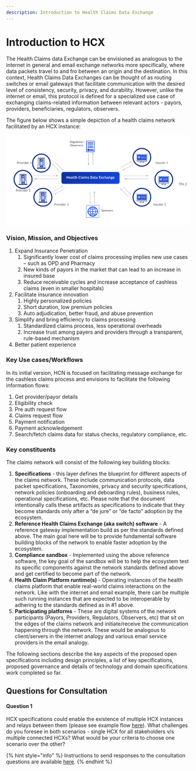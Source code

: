 ```yaml
---
description: Introduction to Health Claims Data Exchange
---
```


# Introduction to HCX

The Health Claims data Exchange can be envisioned as analogous to the internet in general and email exchange networks more specifically, where data packets travel to and fro between an origin and the destination. In this context, Health Claims Data Exchanges can be thought of as routing switches or email gateways that facilitate communication with the desired level of consistency, security, privacy, and durability. However, unlike the internet or email, this protocol is defined for a specialized use case of exchanging claims-related information between relevant actors - payors, providers, beneficiaries, regulators, observers.

The figure below shows a simple depiction of a health claims network facilitated by an HCX instance:

![](<.gitbook/assets/HCX Diagram-2.png>)

### Vision, Mission, and Objectives

1. Expand Insurance Penetration
   1. Significantly lower cost of claims processing implies new use cases – such as OPD and Pharmacy
   2. New kinds of payors in the market that can lead to an increase in insured base
   3. Reduce receivable cycles and increase acceptance of cashless claims (even in smaller hospitals)
2. Facilitate insurance innovation
   1. Highly personalized policies
   2. Short duration, low premium policies
   3. Auto adjudication, better fraud, and abuse prevention
3. Simplify and bring efficiency to claims processing
   1. Standardized claims process, less operational overheads
   2. Increase trust among payers and providers through a transparent, rule-based mechanism
4. Better patient experience

### Key Use cases/Workflows

In its initial version, HCN is focused on facilitating message exchange for the cashless claims process and envisions to facilitate the following information flows:

1. Get provider/payor details
2. Eligibility check
3. Pre auth request flow
4. Claims request flow
5. Payment notification
6. Payment acknowledgement&#x20;
7. Search/fetch claims data for status checks, regulatory compliance, etc.

### Key constituents

The claims network will consist of the following key building blocks:

1. **Specifications** - this layer defines the blueprint for different aspects of the claims network. These include communication protocols, data packet specifications, Taxonomies, privacy and security specifications, network policies (onboarding and deboarding rules), business rules, operational specifications, etc. Please note that the document intentionally calls these artifacts as specifications to indicate that they become standards only after a “de jure” or “de facto” adoption by the ecosystem.
2. **Reference Health Claims Exchange (aka switch) software** - A reference gateway implementation build as per the standards defined above. The main goal here will be to provide fundamental software building blocks of the network to enable faster adoption by the ecosystem.
3. **Compliance sandbox** - Implemented using the above reference software, the key goal of the sandbox will be to help the ecosystem test its specific components against the network standards defined above and get certified to become part of the network.
4. **Health Claim Platform runtime(s)** - Operating instances of the health claims platform that enable real-world claims interactions on the network. Like with the internet and email example, there can be multiple such running instances that are expected to be interoperable by adhering to the standards defined as in #1 above.
5. **Participating platforms** - These are digital systems of the network participants (Payors, Providers, Regulators, Observers, etc) that sit on the edges of the claims network and initiate/receive the communication happening through the network. These would be analogous to client/servers in the internet analogy and various email service providers in the email analogy.

The following sections describe the key aspects of the proposed open specifications including design principles, a list of key specifications, proposed governance and details of technology and domain specifications work completed so far.&#x20;

## Questions for Consultation

#### Question 1

HCX specifications could enable the existence of multiple HCX instances and relays between them (please see example flow [here](hcx-technical-specifications/appendix-a-hcx-relay-example.md)). What challenges do you foresee in both scenarios - single HCX for all stakeholders v/s multiple connected HCXs? What would be your criteria to choose one scenario over the other?&#x20;

{% hint style="info" %}
Instructions to send responses to the consultation questions are available [here](how-to-submit-responses.md).
{% endhint %}
